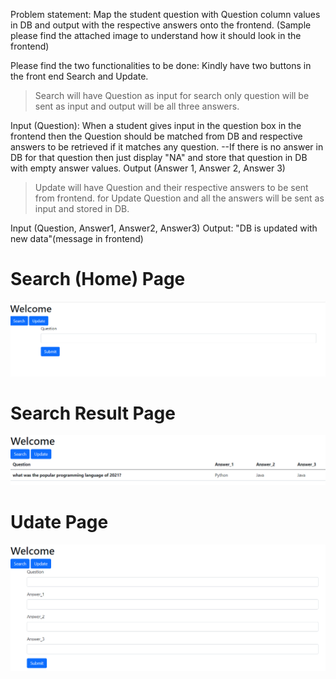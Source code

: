 Problem statement:
Map the student question with Question column values in DB and output with the respective answers onto the frontend.
(Sample please find the attached image to understand how it should look in the frontend)

Please find the two functionalities to be done:
Kindly have two buttons in the front end Search and Update.
> Search will have Question as input 
   for search only question will be sent as input and output will be all three answers.

Input (Question):
When a student gives input in the question box in the frontend then the Question should be matched from DB and respective answers to be retrieved if it matches any question.
--If there is no answer in DB for that question then just display "NA" and store that question in DB with empty answer values.
Output (Answer 1, Answer 2, Answer 3)

> Update will have Question and their respective answers to be sent from frontend.
   for Update Question and all the answers will be sent as input and stored in DB.
  
Input (Question, Answer1, Answer2, Answer3)
Output: "DB is updated with new data"(message in frontend)

# Search (Home) Page
![This is an image](HomePageImage.PNG)

# Search Result Page
![This is an image](HomePageOutputImage.PNG)

# Udate Page
![This is an image](UpdatePageImage.PNG)

